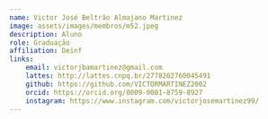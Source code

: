 ```yaml
---
name: Victor José Beltrão Almajano Martinez
image: assets/images/membros/m52.jpeg
description: Aluno
role: Graduação
affiliation: Deinf
links:
	email: victorjbamartinez@gmail.com
	lattes: http://lattes.cnpq.br/2778202760045491
	github: https://github.com/VICTORMARTINEZ2002
	orcid: https://orcid.org/0009-0001-8759-8927
	instagram: https://www.instagram.com/victorjosemartinez99/
---
```


